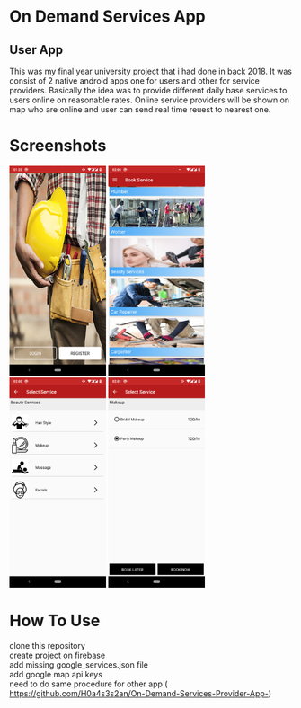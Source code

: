 # On Demand Services App

## User App

This was my final year university project that i had done in back 2018. It was consist of 2 native android apps one for users and other for service providers.
Basically the idea was to provide different daily base services to users online on reasonable rates. Online service providers will be shown on map who are online and user can send real time reuest to nearest one.

# Screenshots
<img src="https://github.com/H0a4s3s2an/On-Demand-Services-User-App/blob/main/screenshots/Screenshot_20200516-012011.png" width="172" height="374"/>
<img src="https://github.com/H0a4s3s2an/On-Demand-Services-User-App/blob/main/screenshots/Screenshot_20200516-020033.png" width="172" height="374"/>
<img src="https://github.com/H0a4s3s2an/On-Demand-Services-User-App/blob/main/screenshots/Screenshot_20200516-020049.png" width="172" height="374"/>
<img src="https://github.com/H0a4s3s2an/On-Demand-Services-User-App/blob/main/screenshots/Screenshot_20200516-020114.png" width="172" height="374"/>


# How To Use
clone this repository<br/>
create project on firebase<br/>
add missing google_services.json file<br/> 
add google map api keys<br/>
need to do same procedure for other app ( https://github.com/H0a4s3s2an/On-Demand-Services-Provider-App-)
